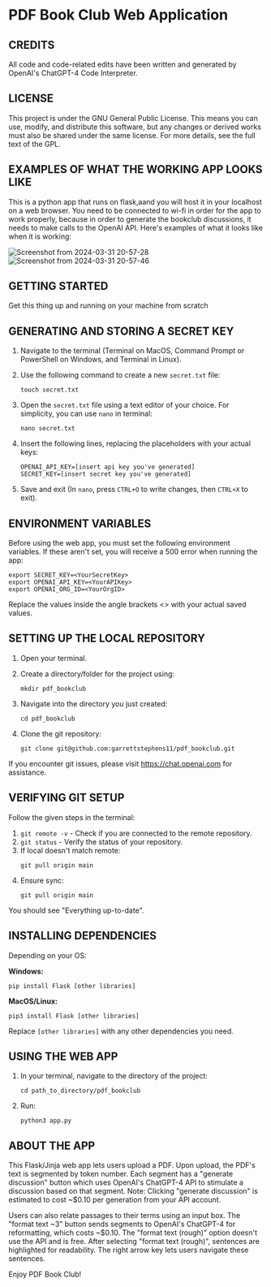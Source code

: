# PDF Book Club Web Application

## CREDITS
All code and code-related edits have been written and generated by OpenAI's ChatGPT-4 Code Interpreter.

## LICENSE
This project is under the GNU General Public License. This means you can use, modify, and distribute this software, but any changes or derived works must also be shared under the same license. For more details, see the full text of the GPL.

## EXAMPLES OF WHAT THE WORKING APP LOOKS LIKE
This is a python app that runs on flask,aand you will host it in your localhost on a web browser. You need to be connected to wi-fi in order for the app to work properly, because in order to generate the bookclub discussions, it needs to make calls to the OpenAI API. Here's examples of what it looks like when it is working:

![Screenshot from 2024-03-31 20-57-28](https://github.com/garrettstephens11/pdf_bookclub/assets/132736118/978f3aa5-f132-46f5-95c7-adc909f20d4a)
![Screenshot from 2024-03-31 20-57-46](https://github.com/garrettstephens11/pdf_bookclub/assets/132736118/41919a15-fe92-47a3-b816-560a2175e552)

## GETTING STARTED
Get this thing up and running on your machine from scratch

## GENERATING AND STORING A SECRET KEY

1. Navigate to the terminal (Terminal on MacOS, Command Prompt or PowerShell on Windows, and Terminal in Linux).

2. Use the following command to create a new `secret.txt` file:
   ```
   touch secret.txt
   ```

3. Open the `secret.txt` file using a text editor of your choice. For simplicity, you can use `nano` in terminal:
   ```
   nano secret.txt
   ```

4. Insert the following lines, replacing the placeholders with your actual keys:
   ```
   OPENAI_API_KEY=[insert api key you've generated]
   SECRET_KEY=[insert secret key you've generated]
   ```

5. Save and exit (In `nano`, press `CTRL+O` to write changes, then `CTRL+X` to exit).

## ENVIRONMENT VARIABLES

Before using the web app, you must set the following environment variables. If these aren't set, you will receive a 500 error when running the app:

```
export SECRET_KEY=<YourSecretKey>
export OPENAI_API_KEY=<YourAPIKey>
export OPENAI_ORG_ID=<YourOrgID>
```

Replace the values inside the angle brackets <> with your actual saved values.

## SETTING UP THE LOCAL REPOSITORY

1. Open your terminal.

2. Create a directory/folder for the project using:
   ```
   mkdir pdf_bookclub
   ```

3. Navigate into the directory you just created:
   ```
   cd pdf_bookclub
   ```

4. Clone the git repository: 
   ```
   git clone git@github.com:garrettstephens11/pdf_bookclub.git
   ```

If you encounter git issues, please visit https://chat.openai.com for assistance.

## VERIFYING GIT SETUP

Follow the given steps in the terminal:

1. `git remote -v` - Check if you are connected to the remote repository.
2. `git status` - Verify the status of your repository.
3. If local doesn't match remote:
   ```
   git pull origin main
   ```
4. Ensure sync:
   ```
   git pull origin main
   ```

You should see "Everything up-to-date".

## INSTALLING DEPENDENCIES

Depending on your OS:

**Windows:**
```
pip install Flask [other libraries]
```

**MacOS/Linux:**
```
pip3 install Flask [other libraries]
```

Replace `[other libraries]` with any other dependencies you need.

## USING THE WEB APP

1. In your terminal, navigate to the directory of the project:
   ```
   cd path_to_directory/pdf_bookclub
   ```

2. Run:
   ```
   python3 app.py
   ```

## ABOUT THE APP

This Flask/Jinja web app lets users upload a PDF. Upon upload, the PDF's text is segmented by token number. Each segment has a "generate discussion" button which uses OpenAI's ChatGPT-4 API to stimulate a discussion based on that segment. Note: Clicking "generate discussion" is estimated to cost ~$0.10 per generation from your API account.

Users can also relate passages to their terms using an input box. The "format text ~3" button sends segments to OpenAI's ChatGPT-4 for reformatting, which costs ~$0.10. The "format text (rough)" option doesn't use the API and is free. After selecting "format text (rough)", sentences are highlighted for readability. The right arrow key lets users navigate these sentences.

Enjoy PDF Book Club!
